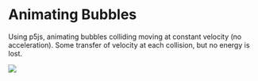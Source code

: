 # Animating Bubbles
Using p5js, animating bubbles colliding moving at constant velocity (no acceleration). Some transfer of velocity at each collision, but no energy is lost.

<img src="media/bubblesAnimation.gif"/>